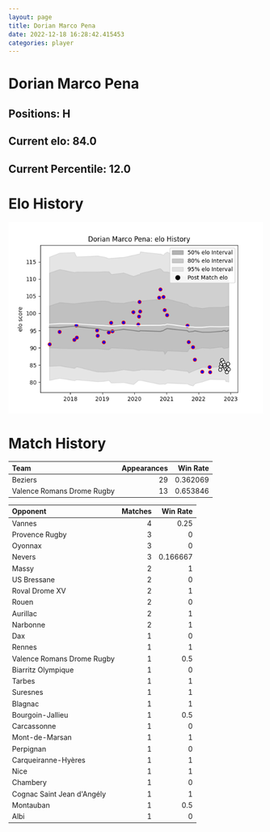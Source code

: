 ```yaml
---  
layout: page  
title: Dorian Marco Pena  
date: 2022-12-18 16:28:42.415453  
categories: player  
---
```

# Dorian Marco Pena

## Positions: H

## Current elo: 84.0

## Current Percentile: 12.0

# Elo History


![elo history](history_DorianMarcoPena.png)
# Match History


| Team                       |   Appearances |   Win Rate |
|:---------------------------|--------------:|-----------:|
| Beziers                    |            29 |   0.362069 |
| Valence Romans Drome Rugby |            13 |   0.653846 |

| Opponent                   |   Matches |   Win Rate |
|:---------------------------|----------:|-----------:|
| Vannes                     |         4 |   0.25     |
| Provence Rugby             |         3 |   0        |
| Oyonnax                    |         3 |   0        |
| Nevers                     |         3 |   0.166667 |
| Massy                      |         2 |   1        |
| US Bressane                |         2 |   0        |
| Roval Drome XV             |         2 |   1        |
| Rouen                      |         2 |   0        |
| Aurillac                   |         2 |   1        |
| Narbonne                   |         2 |   1        |
| Dax                        |         1 |   0        |
| Rennes                     |         1 |   1        |
| Valence Romans Drome Rugby |         1 |   0.5      |
| Biarritz Olympique         |         1 |   0        |
| Tarbes                     |         1 |   1        |
| Suresnes                   |         1 |   1        |
| Blagnac                    |         1 |   1        |
| Bourgoin-Jallieu           |         1 |   0.5      |
| Carcassonne                |         1 |   0        |
| Mont-de-Marsan             |         1 |   1        |
| Perpignan                  |         1 |   0        |
| Carqueiranne-Hyères        |         1 |   1        |
| Nice                       |         1 |   1        |
| Chambery                   |         1 |   0        |
| Cognac Saint Jean d'Angély |         1 |   1        |
| Montauban                  |         1 |   0.5      |
| Albi                       |         1 |   0        |